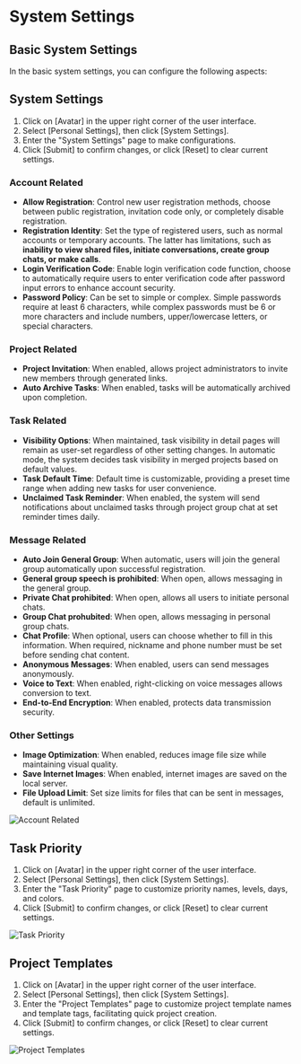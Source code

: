 # System Settings

## Basic System Settings

In the basic system settings, you can configure the following aspects:

## System Settings
1. Click on [Avatar] in the upper right corner of the user interface.
2. Select [Personal Settings], then click [System Settings].
3. Enter the "System Settings" page to make configurations.
4. Click [Submit] to confirm changes, or click [Reset] to clear current settings.

### Account Related

- **Allow Registration**: Control new user registration methods, choose between public registration, invitation code only, or completely disable registration.
- **Registration Identity**: Set the type of registered users, such as normal accounts or temporary accounts. The latter has limitations, such as **inability to view shared files, initiate conversations, create group chats, or make calls**.
- **Login Verification Code**: Enable login verification code function, choose to automatically require users to enter verification code after password input errors to enhance account security.
- **Password Policy**: Can be set to simple or complex. Simple passwords require at least 6 characters, while complex passwords must be 6 or more characters and include numbers, upper/lowercase letters, or special characters.

### Project Related

- **Project Invitation**: When enabled, allows project administrators to invite new members through generated links.
- **Auto Archive Tasks**: When enabled, tasks will be automatically archived upon completion.

### Task Related

- **Visibility Options**: When maintained, task visibility in detail pages will remain as user-set regardless of other setting changes. In automatic mode, the system decides task visibility in merged projects based on default values.
- **Task Default Time**: Default time is customizable, providing a preset time range when adding new tasks for user convenience.
- **Unclaimed Task Reminder**: When enabled, the system will send notifications about unclaimed tasks through project group chat at set reminder times daily.

### Message Related

- **Auto Join General Group**: When automatic, users will join the general group automatically upon successful registration.
- **General group speech is prohibited**: When open, allows messaging in the general group.
- **Private Chat prohibited**: When open, allows all users to initiate personal chats.
- **Group Chat prohubited**: When open, allows messaging in personal group chats.
- **Chat Profile**: When optional, users can choose whether to fill in this information. When required, nickname and phone number must be set before sending chat content.
- **Anonymous Messages**: When enabled, users can send messages anonymously.
- **Voice to Text**: When enabled, right-clicking on voice messages allows conversion to text.
- **End-to-End Encryption**: When enabled, protects data transmission security.

### Other Settings

- **Image Optimization**: When enabled, reduces image file size while maintaining visual quality.
- **Save Internet Images**: When enabled, internet images are saved on the local server.
- **File Upload Limit**: Set size limits for files that can be sent in messages, default is unlimited.

![Account Related](/images/en/basic_system_1.png)

## Task Priority

1. Click on [Avatar] in the upper right corner of the user interface.
2. Select [Personal Settings], then click [System Settings].
3. Enter the "Task Priority" page to customize priority names, levels, days, and colors.
4. Click [Submit] to confirm changes, or click [Reset] to clear current settings.

![Task Priority](/images/en/basic_system_6.png)

## Project Templates

1. Click on [Avatar] in the upper right corner of the user interface.
2. Select [Personal Settings], then click [System Settings].
3. Enter the "Project Templates" page to customize project template names and template tags, facilitating quick project creation.
4. Click [Submit] to confirm changes, or click [Reset] to clear current settings.

![Project Templates](/images/en/basic_system_7.png)

